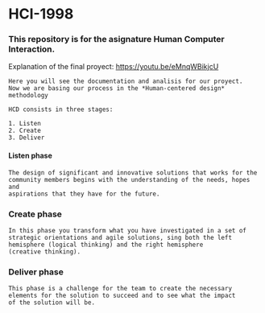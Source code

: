 # HCI-1998

### This repository is for the asignature **Human Computer Interaction**.
Explanation of the final proyect: https://youtu.be/eMnqWBikjcU

~~~
Here you will see the documentation and analisis for our proyect. 
Now we are basing our process in the *Human-centered design*  methodology

HCD consists in three stages:

1. Listen
2. Create
3. Deliver
~~~

#### Listen phase

~~~
The design of significant and innovative solutions that works for the 
community members begins with the understanding of the needs, hopes and 
aspirations that they have for the future.
~~~

### Create phase

~~~
In this phase you transform what you have investigated in a set of 
strategic orientations and agile solutions, sing both the left 
hemisphere (logical thinking) and the right hemisphere 
(creative thinking).
~~~

### Deliver phase

~~~
This phase is a challenge for the team to create the necessary 
elements for the solution to succeed and to see what the impact 
of the solution will be.
~~~
